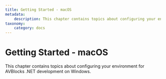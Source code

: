 ```yaml
---
title: Getting Started - macOS
metadata:
    description: This chapter contains topics about configuring your environment for AVBlocks .NET development on macOS.
taxonomy:
    category: docs
---
```


# Getting Started - macOS

This chapter contains topics about configuring your environment for AVBlocks .NET development on Windows.
